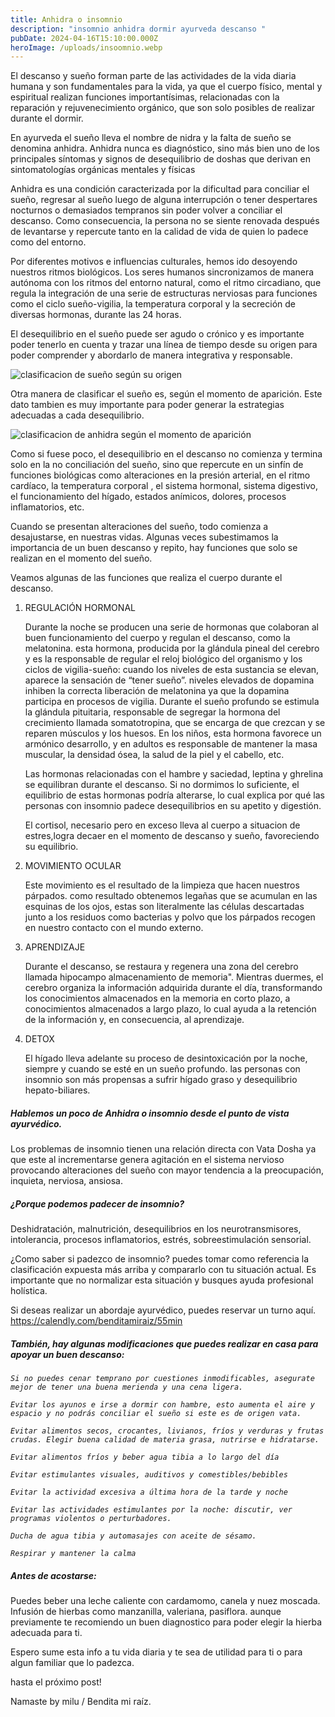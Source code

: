 ```yaml
---
title: Anhidra o insomnio
description: "insomnio anhidra dormir ayurveda descanso "
pubDate: 2024-04-16T15:10:00.000Z
heroImage: /uploads/insoomnio.webp
---
```

El descanso y sueño forman parte de las actividades de la vida diaria humana y son fundamentales para la vida, ya que el cuerpo físico, mental y espiritual realizan funciones importantísimas, relacionadas con la reparación y rejuvenecimiento orgánico, que son solo posibles de realizar durante el dormir.

En ayurveda el sueño lleva el nombre de nidra y la falta de sueño se denomina anhidra. Anhidra nunca es diagnóstico, sino más bien uno de los principales síntomas y signos de desequilibrio de doshas que derivan en sintomatologías orgánicas mentales y físicas   

Anhidra es una condición caracterizada por la dificultad para conciliar el sueño, regresar al sueño luego de alguna interrupción o tener despertares nocturnos o demasiados tempranos sin poder volver a conciliar el descanso. Como consecuencia, la persona no se siente renovada después de levantarse y repercute tanto en la calidad de vida de quien lo padece como del entorno. 

Por diferentes motivos e influencias culturales, hemos ido desoyendo nuestros ritmos biológicos. Los seres humanos sincronizamos de manera autónoma  con los ritmos del entorno natural,  como el ritmo circadiano, que regula la integración de una serie de estructuras nerviosas para funciones como el ciclo sueño-vigilia, la temperatura corporal y la secreción de diversas hormonas, durante las 24 horas.

El desequilibrio en el sueño puede ser agudo o crónico y es importante poder tenerlo en cuenta y trazar una línea de tiempo desde su origen para poder comprender y abordarlo de manera integrativa y responsable. 

![clasificacion de sueño según su origen ](/uploads/9.png)

Otra manera de clasificar el sueño es, según el momento de aparición. Este dato tambien es muy importante para poder generar la estrategias adecuadas a cada desequilibrio. 

![clasificacion de anhidra según el momento de aparición ](/uploads/10.png)

Como si fuese poco, el desequilibrio en el descanso no comienza y termina solo en la no conciliación del sueño, sino que repercute en un sinfín de funciones biológicas como  alteraciones en la presión arterial, en el ritmo cardíaco, la temperatura corporal , el sistema hormonal, sistema digestivo, el funcionamiento del hígado, estados anímicos, dolores, procesos inflamatorios, etc. 

Cuando se presentan alteraciones del sueño, todo comienza a desajustarse, en nuestras vidas. Algunas veces subestimamos la importancia de un buen descanso y repito, hay funciones que solo se realizan en el momento del sueño.

Veamos algunas de las funciones que realiza el cuerpo durante el descanso.

1. REGULACIÓN HORMONAL

   Durante la noche se producen una serie de hormonas que colaboran al buen funcionamiento del cuerpo y regulan el descanso, como la melatonina. esta hormona, producida por la glándula pineal del cerebro y es la  responsable de regular el reloj biológico del organismo y los ciclos de vigilia-sueño: cuando los niveles de esta sustancia se elevan, aparece la sensación de “tener sueño”. niveles elevados de dopamina  inhiben la correcta liberación de melatonina ya que la dopamina participa en procesos de vigilia. Durante el sueño profundo se estimula la glándula pituitaria, responsable de segregar la hormona del crecimiento llamada somatotropina, que se encarga de que crezcan y se reparen músculos y los huesos. En los niños, esta hormona favorece un armónico desarrollo, y en adultos es responsable de  mantener la masa muscular, la densidad ósea, la salud de la piel y el cabello, etc. 

   Las hormonas relacionadas con el hambre y saciedad, leptina y ghrelina se equilibran durante el descanso. Si no dormimos lo suficiente, el equilibrio de estas hormonas podría alterarse, lo cual explica por qué las personas con insomnio padece desequilibrios en su apetito y digestión.

   El cortisol, necesario pero en exceso lleva al cuerpo a situacion de estres,logra decaer en el momento de descanso y sueño, favoreciendo su equilibrio.
2. MOVIMIENTO OCULAR

   Este movimiento es el resultado de la limpieza que hacen nuestros párpados. como resultado obtenemos    legañas que se acumulan en las esquinas de los ojos, estas son literalmente las células descartadas junto a  los residuos como bacterias y polvo que los párpados recogen en nuestro contacto con el mundo externo. 
3. APRENDIZAJE 

   Durante el descanso, se restaura y regenera una zona del cerebro llamada hipocampo almacenamiento de memoria". Mientras duermes, el cerebro organiza la información adquirida durante el día, transformando los conocimientos almacenados en la memoria en corto plazo, a conocimientos almacenados a largo plazo, lo cual ayuda a la retención de la información y, en consecuencia, al aprendizaje.
4. DETOX

   El hígado lleva adelante su proceso de desintoxicación por la noche, siempre y cuando se esté en un sueño profundo. las personas con insomnio son más propensas a sufrir hígado graso y desequilibrio hepato-biliares. 

##### *Hablemos un poco de Anhidra o insomnio desde el punto de vista ayurvédico.*

Los problemas de insomnio tienen una relación directa con Vata Dosha ya que este al incrementarse genera agitación en el sistema nervioso provocando alteraciones del sueño con mayor tendencia a la  preocupación, inquieta, nerviosa, ansiosa.

##### *¿Porque podemos padecer de insomnio?*

Deshidratación, malnutrición, desequilibrios en los neurotransmisores, intolerancia, procesos inflamatorios, estrés, sobreestimulación sensorial. 

¿Como saber si padezco de insomnio? puedes tomar como referencia la clasificación expuesta más arriba y compararlo con tu situación actual. Es importante que no normalizar esta situación y busques ayuda profesional holística. 

Si deseas realizar un abordaje ayurvédico, puedes reservar un turno aquí. <https://calendly.com/benditamiraiz/55min>

##### También, hay algunas modificaciones que puedes realizar en casa para apoyar un buen descanso: [](https://calendly.com/benditamiraiz/55min)

*`Si no puedes cenar temprano por cuestiones inmodificables, asegurate mejor de tener una buena merienda y una cena ligera.`*

*`Evitar los ayunos e irse a dormir con hambre, esto aumenta el aire y espacio y no podrás conciliar el sueño si este es de origen vata.`*

*`Evitar alimentos secos, crocantes, livianos, fríos y verduras y frutas crudas. Elegir buena calidad de materia grasa, nutrirse e hidratarse.`*

*`Evitar alimentos fríos y beber agua tibia a lo largo del día`*

*`Evitar estimulantes visuales, auditivos y comestibles/bebibles`*

*`Evitar la actividad excesiva a última hora de la tarde y noche`*

*`Evitar las actividades estimulantes por la noche: discutir, ver programas violentos o perturbadores.`*

*`Ducha de agua tibia y automasajes con aceite de sésamo.`*

*`Respirar y mantener la calma`*

##### Antes de acostarse:

Puedes beber una leche caliente con cardamomo, canela y nuez moscada. Infusión de hierbas como manzanilla, valeriana, pasiflora. aunque previamente te recomiendo un buen diagnostico para poder elegir la hierba adecuada para ti.

Espero sume esta info a tu vida diaria y te sea de utilidad para ti o para algun familiar que lo padezca.

hasta el próximo post! 

Namaste by milu / Bendita mi raíz.
